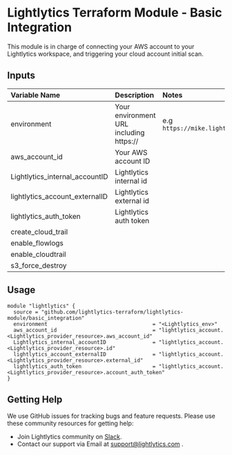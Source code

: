 Lightlytics Terraform Module - Basic Integration
===========
This module is in charge of connecting your AWS account to your Lightlytics workspace, and triggering your cloud account initial scan.



Inputs
------
| Variable Name                     | Description                             | Notes                                                                        | Type     | Required? | Default |
| :-------------------------------- | :-------------------------------------  | :----------------------------------------------------------------------------|:---------|:--------- |:--------|
| environment                       | Your environment URL including https:// | e.g `https://mike.lightlytics.com`                                           | `string` | Yes       | `null`  |
| aws_account_id                    | Your AWS account ID                     |                                                                              | `string` | Yes       | `null`  |
| Lightlytics_internal_accountID    | Lightlytics internal id                 |                                                                              | `string` | Yes       | `null`  |
| lightlytics_account_externalID    | Lightlytics external id                 |                                                                              | `string` | Yes       | `null`  |
| lightlytics_auth_token            | Lightlytics auth token                  |                                                                              | `string` | Yes       | `null`  | 
| create_cloud_trail                |                                         |                                                                              | `bool`   | No        | `false` |
| enable_flowlogs                   |                                         |                                                                              | `bool`   | No        | `true`  |
| enable_cloudtrail                 |                                         |                                                                              | `bool`   | No        | `true`  |
| s3_force_destroy                  |                                         |                                                                              | `bool`   | No        | `true`  |


Usage
-----

```hcl
module "lightlytics" {
  source = "github.com/lightlytics-terraform/lightlytics-module/basic_integration"
  environment                                  = "<Lightlytics_env>"
  aws_account_id                               = "lightlytics_account.<Lightlytics_provider_resource>.aws_account_id"
  Lightlytics_internal_accountID               = "lightlytics_account.<Lightlytics_provider_resource>.id"
  lightlytics_account_externalID               = "lightlytics_account.<Lightlytics_provider_resource>.external_id"
  lightlytics_auth_token                       = "lightlytics_account.<Lightlytics_provider_resource>.account_auth_token"
}
```

Getting Help
-------
We use GitHub issues for tracking bugs and feature requests. Please use these community resources for getting help:
* Join Lightlytics community on [Slack](https://join.slack.com/t/lightlyticscommunity/shared_invite/zt-1f7dk2yo7-xBTOU_o4tOnAjoFxfHVF8Q).
* Contact our support via Email at support@lightlytics.com .
